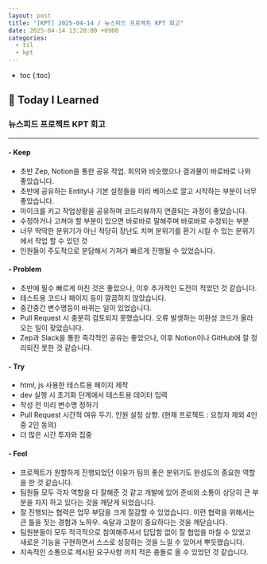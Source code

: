 ```yaml
---
layout: post
title: "[KPT] 2025-04-14 / 뉴스피드 프로젝트 KPT 회고"
date: 2025-04-14 13:20:00 +0900
categories: 
  - til
  - kpt
---
```


* toc
{:toc}

## 📖 Today I Learned
### 뉴스피드 프로젝트 KPT 회고

<!-- <h4> 📃 </h4> -->

---

#### - Keep
- 초반 Zep, Notion을 통한 공유 작업. 회의와 비슷했으나 결과물이 바로바로 나와 좋았습니다.
- 초반에 공유하는 Entity나 기본 설정들을 미리 베이스로 깔고 시작하는 부분이 너무 좋았습니다.
- 마이크를 키고 작업상황을 공유하며 코드리뷰까지 연결되는 과정이 좋았습니다.
- 수정하거나 고쳐야 할 부분이 있으면 바로바로 말해주며 바로바로 수정되는 부분
- 너무 딱딱한 분위기가 아닌 적당히 장난도 치며 분위기를 환기 시킬 수 있는 분위기에서 작업 할 수 있던 것
- 인원들이 주도적으로 분담해서 가져가 빠르게 진행될 수 있었습니다.

#### - Problem
- 초반에 필수 빠르게 마친 것은 좋았으나, 이후 추가적인 도전이 적었던 것 같습니다.
- 테스트용 코드나 페이지 등이 깔끔하지 않았습니다.
- 중간중간 변수명등이 바뀌는 일이 있었습니다.
- Pull Request 시 충분히 검토되지 못했습니다. 오류 발생하는 미완성 코드가 올라오는 일이 잦았습니다.
- Zep과 Slack을 통한 즉각적인 공유는 좋았으나, 이후 Notion이나 GitHub에 잘 정리되진 못한 것 같습니다.

#### - Try
- html, js 사용한 테스트용 페이지 제작
- dev 실행 시 초기화 단계에서 테스트용 데이터 입력
- 작성 전 미리 변수명 정하기
- Pull Request 시간적 여유 두기. 인원 설정 상향. (현재 프로젝트 : 요청자 제외 4인 중 2인 동의)
- 더 많은 시간 투자와 집중

#### - Feel
- 프로젝트가 원할하게 진행되었던 이유가 팀의 좋은 분위기도 완성도의 중요한 역할을 한 것 같습니다.
- 팀원들 모두 각자 역할을 다 잘해준 것 같고 개발에 있어 준비와 소통이 상당히 큰 부분을 차지 하고 있다는 것을 깨닫게 되었습니다.
- 잘 진행되는 협력은 업무 부담을 크게 절감할 수 있었습니다. 이런 협력을 위해서는 큰 틀을 짓는 경험과 노하우. 숙달과 고찰이 중요하다는 것을 깨닫습니다.
- 팀원분들이 모두 적극적으로 참여해주셔서 답답함 없이 잘 협업을 마칠 수 있었고 새로운 기능을 구현하면서 스스로 성장하는 것을 느낄 수 있어서 뿌듯했습니다.
- 지속적인 소통으로 제시된 요구사항 까지 적은 충돌로 올 수 있었던 것 같습니다.


<!-- --- -->

<!-- <h2> 💬 </h2> -->

<!-- <h4>  </h4> -->
